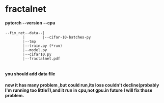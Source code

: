 # fractalnet
#### pytorch --version --cpu

```shell
--fix_net--data--|
        |        |--cifar-10-batches-py
        |--tmp
        |--train.py (*run)
        |--model.py
        |--cifar10.py
        |--fractalnet.pdf
        
```
#### you should add data file
#### now it has many problem ,but could run,its loss couldn't decline(probably I'm running too little?),and it run in cpu,not gpu.in future I will fix those problem.
